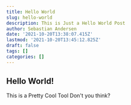 ```yaml
---
title: Hello World
slug: hello-world
description: This is Just a Hello World Post
author: Sebastian Andersen
date: '2021-10-20T13:38:07.415Z'
lastmod: '2021-10-20T13:45:12.825Z'
draft: false
tags: []
categories: []
---
```


## Hello World!
This is a Pretty Cool Tool Don't you think?
